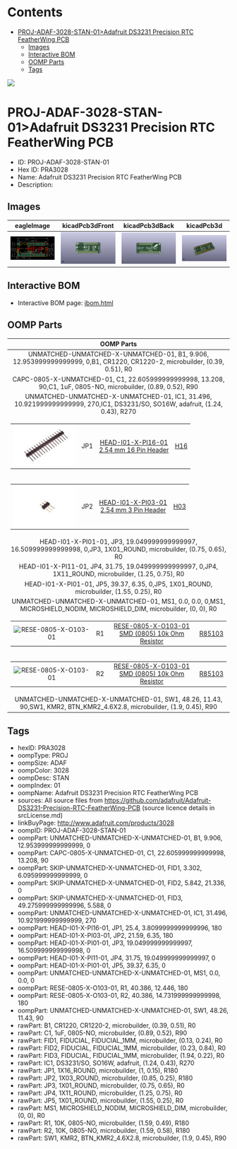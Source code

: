 



Contents
========

* [PROJ-ADAF-3028-STAN-01>Adafruit DS3231 Precision RTC FeatherWing PCB](#proj-adaf-3028-stan-01adafruit-ds3231-precision-rtc-featherwing-pcb)
	* [Images](#images)
	* [Interactive BOM](#interactive-bom)
	* [OOMP Parts](#oomp-parts)
	* [Tags](#tags)
  
![][im]
# PROJ-ADAF-3028-STAN-01>Adafruit DS3231 Precision RTC FeatherWing PCB

- ID: PROJ-ADAF-3028-STAN-01
- Hex ID: PRA3028
- Name: Adafruit DS3231 Precision RTC FeatherWing PCB
- Description: 

## Images
  
  

|eagleImage|kicadPcb3dFront|kicadPcb3dBack|kicadPcb3d|
| :---: | :---: | :---: | :---: |
|[![eagleImage](eagleImage_140.png)](eagleImage_600.png)|[![kicadPcb3dFront](kicadPcb3dFront_140.png)](kicadPcb3dFront_600.png)|[![kicadPcb3dBack](kicadPcb3dBack_140.png)](kicadPcb3dBack_600.png)|[![kicadPcb3d](kicadPcb3d_140.png)](kicadPcb3d_600.png)|

## Interactive BOM

- Interactive BOM page: [ibom.html](kicad/bom/ibom.html)

## OOMP Parts
  

|OOMP Parts|
| :---: |
|UNMATCHED-UNMATCHED-X-UNMATCHED-01, B1, 9.906, 12.953999999999999, 0,B1, CR1220, CR1220-2, microbuilder, (0.39, 0.51), R0|
|CAPC-0805-X-UNMATCHED-01, C1, 22.605999999999998, 13.208, 90,C1, 1uF, 0805-NO, microbuilder, (0.89, 0.52), R90|
|UNMATCHED-UNMATCHED-X-UNMATCHED-01, IC1, 31.496, 10.921999999999999, 270,IC1, DS3231/SO, SO16W, adafruit, (1.24, 0.43), R270|
|<table><tr><td>![HEAD-I01-X-PI16-01](https://raw.githubusercontent.com/oomlout/oomlout_OOMP_parts/main/HEAD-I01-X-PI16-01/image_140.jpg)</td><td> JP1</td><td>[HEAD-I01-X-PI16-01<br>2.54 mm 16 Pin Header](https://github.com/oomlout/oomlout_OOMP_parts/tree/main/HEAD-I01-X-PI16-01/)</td><td>[H16](https://github.com/oomlout/oomlout_OOMP_parts/tree/main/HEAD-I01-X-PI16-01/)</td></tr></table>|
|<table><tr><td>![HEAD-I01-X-PI03-01](https://raw.githubusercontent.com/oomlout/oomlout_OOMP_parts/main/HEAD-I01-X-PI03-01/image_140.jpg)</td><td> JP2</td><td>[HEAD-I01-X-PI03-01<br>2.54 mm 3 Pin Header](https://github.com/oomlout/oomlout_OOMP_parts/tree/main/HEAD-I01-X-PI03-01/)</td><td>[H03](https://github.com/oomlout/oomlout_OOMP_parts/tree/main/HEAD-I01-X-PI03-01/)</td></tr></table>|
|HEAD-I01-X-PI01-01, JP3, 19.049999999999997, 16.509999999999998, 0,JP3, 1X01_ROUND, microbuilder, (0.75, 0.65), R0|
|HEAD-I01-X-PI11-01, JP4, 31.75, 19.049999999999997, 0,JP4, 1X11_ROUND, microbuilder, (1.25, 0.75), R0|
|HEAD-I01-X-PI01-01, JP5, 39.37, 6.35, 0,JP5, 1X01_ROUND, microbuilder, (1.55, 0.25), R0|
|UNMATCHED-UNMATCHED-X-UNMATCHED-01, MS1, 0.0, 0.0, 0,MS1, MICROSHIELD_NODIM, MICROSHIELD_DIM, microbuilder, (0, 0), R0|
|<table><tr><td>![RESE-0805-X-O103-01](https://raw.githubusercontent.com/oomlout/oomlout_OOMP_parts/main/RESE-0805-X-O103-01/image_140.jpg)</td><td> R1</td><td>[RESE-0805-X-O103-01<br>SMD (0805) 10k Ohm Resistor](https://github.com/oomlout/oomlout_OOMP_parts/tree/main/RESE-0805-X-O103-01/)</td><td>[R85103](https://github.com/oomlout/oomlout_OOMP_parts/tree/main/RESE-0805-X-O103-01/)</td></tr></table>|
|<table><tr><td>![RESE-0805-X-O103-01](https://raw.githubusercontent.com/oomlout/oomlout_OOMP_parts/main/RESE-0805-X-O103-01/image_140.jpg)</td><td> R2</td><td>[RESE-0805-X-O103-01<br>SMD (0805) 10k Ohm Resistor](https://github.com/oomlout/oomlout_OOMP_parts/tree/main/RESE-0805-X-O103-01/)</td><td>[R85103](https://github.com/oomlout/oomlout_OOMP_parts/tree/main/RESE-0805-X-O103-01/)</td></tr></table>|
|UNMATCHED-UNMATCHED-X-UNMATCHED-01, SW1, 48.26, 11.43, 90,SW1, KMR2, BTN_KMR2_4.6X2.8, microbuilder, (1.9, 0.45), R90|

## Tags

- hexID: PRA3028
- oompType: PROJ
- oompSize: ADAF
- oompColor: 3028
- oompDesc: STAN
- oompIndex: 01
- oompName: Adafruit DS3231 Precision RTC FeatherWing PCB
- sources: All source files from https://github.com/adafruit/Adafruit-DS3231-Precision-RTC-FeatherWing-PCB (source licence details in srcLicense.md)
- linkBuyPage: http://www.adafruit.com/products/3028
- oompID: PROJ-ADAF-3028-STAN-01
- oompPart: UNMATCHED-UNMATCHED-X-UNMATCHED-01, B1, 9.906, 12.953999999999999, 0
- oompPart: CAPC-0805-X-UNMATCHED-01, C1, 22.605999999999998, 13.208, 90
- oompPart: SKIP-UNMATCHED-X-UNMATCHED-01, FID1, 3.302, 6.095999999999999, 0
- oompPart: SKIP-UNMATCHED-X-UNMATCHED-01, FID2, 5.842, 21.336, 0
- oompPart: SKIP-UNMATCHED-X-UNMATCHED-01, FID3, 49.275999999999996, 5.588, 0
- oompPart: UNMATCHED-UNMATCHED-X-UNMATCHED-01, IC1, 31.496, 10.921999999999999, 270
- oompPart: HEAD-I01-X-PI16-01, JP1, 25.4, 3.8099999999999996, 180
- oompPart: HEAD-I01-X-PI03-01, JP2, 21.59, 6.35, 180
- oompPart: HEAD-I01-X-PI01-01, JP3, 19.049999999999997, 16.509999999999998, 0
- oompPart: HEAD-I01-X-PI11-01, JP4, 31.75, 19.049999999999997, 0
- oompPart: HEAD-I01-X-PI01-01, JP5, 39.37, 6.35, 0
- oompPart: UNMATCHED-UNMATCHED-X-UNMATCHED-01, MS1, 0.0, 0.0, 0
- oompPart: RESE-0805-X-O103-01, R1, 40.386, 12.446, 180
- oompPart: RESE-0805-X-O103-01, R2, 40.386, 14.731999999999998, 180
- oompPart: UNMATCHED-UNMATCHED-X-UNMATCHED-01, SW1, 48.26, 11.43, 90
- rawPart: B1, CR1220, CR1220-2, microbuilder, (0.39, 0.51), R0
- rawPart: C1, 1uF, 0805-NO, microbuilder, (0.89, 0.52), R90
- rawPart: FID1, FIDUCIAL, FIDUCIAL_1MM, microbuilder, (0.13, 0.24), R0
- rawPart: FID2, FIDUCIAL, FIDUCIAL_1MM, microbuilder, (0.23, 0.84), R0
- rawPart: FID3, FIDUCIAL, FIDUCIAL_1MM, microbuilder, (1.94, 0.22), R0
- rawPart: IC1, DS3231/SO, SO16W, adafruit, (1.24, 0.43), R270
- rawPart: JP1, 1X16_ROUND, microbuilder, (1, 0.15), R180
- rawPart: JP2, 1X03_ROUND, microbuilder, (0.85, 0.25), R180
- rawPart: JP3, 1X01_ROUND, microbuilder, (0.75, 0.65), R0
- rawPart: JP4, 1X11_ROUND, microbuilder, (1.25, 0.75), R0
- rawPart: JP5, 1X01_ROUND, microbuilder, (1.55, 0.25), R0
- rawPart: MS1, MICROSHIELD_NODIM, MICROSHIELD_DIM, microbuilder, (0, 0), R0
- rawPart: R1, 10K, 0805-NO, microbuilder, (1.59, 0.49), R180
- rawPart: R2, 10K, 0805-NO, microbuilder, (1.59, 0.58), R180
- rawPart: SW1, KMR2, BTN_KMR2_4.6X2.8, microbuilder, (1.9, 0.45), R90



[im]: kicadPcb3d_450.png
